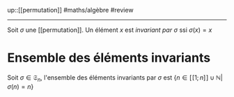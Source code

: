 up::[[permutation]]
#maths/algèbre #review 

----

Soit $\sigma$ une [[permutation]].
Un élément $x$ est _invariant par $\sigma$_ ssi $\sigma(x) = x$

# Ensemble des éléments invariants
Soit $\sigma\in\mathfrak S_n$, l'ensemble des éléments invariants par $\sigma$ est $\{n\in [\![1;n]\!]\cup\mathbb N|\sigma(n)=n\}$


